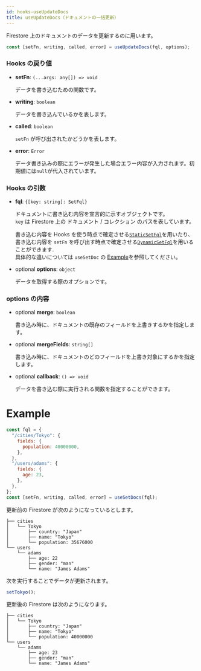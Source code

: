 ```yaml
---
id: hooks-useUpdateDocs
title: useUpdateDocs（ドキュメントの一括更新）
---
```


Firestore 上のドキュメントのデータを更新するのに用います。

```js
const [setFn, writing, called, error] = useUpdateDocs(fql, options);
```

### Hooks の戻り値

- **setFn**: `(...args: any[]) => void`

  データを書き込むための関数です。

- **writing**: `boolean`

  データを書き込んでいるかを表します。

- **called**: `boolean`

  `setFn` が呼び出されたかどうかを表します。

- **error**: `Error`

  データ書き込みの際にエラーが発生した場合エラー内容が入力されます。初期値には`null`が代入されています。

### Hooks の引数

- **fql**: `{[key: string]: SetFql}`

  ドキュメントに書き込む内容を宣言的に示すオブジェクトです。<br>
  `key` は Firestore 上の ドキュメント / コレクション のパスを表しています。

  書き込む内容を Hooks を使う時点で確定させる[`StaticSetFql`](misc-type.md#staticsetfql)を用いたり、<br>
  書き込む内容を `setFn` を呼び出す時点で確定させる[`DynamicSetFql`](misc-type.md#dynamicsetfql)を用いることができます.<br>
  具体的な違いについては `useSetDoc` の [Example](hooks-useSetDoc#example)を参照してください。

* <span class="highlight">optional</span> **options**: `object`

  データを取得する際のオプションです。

### options の内容

- <span class="highlight">optional</span> **merge**: `boolean`

  書き込み時に、ドキュメントの既存のフィールドを上書きするかを指定します。

- <span class="highlight">optional</span> **mergeFields**: `string[]`

  書き込み時に、ドキュメントのどのフィールドを上書き対象にするかを指定します。

- <span class="highlight">optional</span> **callback**: `() => void`

  データを書き込む際に実行される関数を指定することができます。

# Example

```js
const fql = {
  "/cities/Tokyo": {
    fields: {
      population: 40000000,
    },
  },
  "/users/adams": {
    fields: {
      age: 23,
    },
  },
};
const [setFn, writing, called, error] = useSetDocs(fql);
```

更新前の Firestore が次のようになっているとします。

```
├── cities
│   └── Tokyo
│       ├── country: "Japan"
│       ├── name: "Tokyo"
│       └── population: 35676000
└── users
    └── adams
        ├── age: 22
        ├── gender: "man"
        └── name: "James Adams"
```

次を実行することでデータが更新されます。

```js
setTokyo();
```

更新後の Firestore は次のようになります。

```
├── cities
│   └── Tokyo
│       ├── country: "Japan"
│       ├── name: "Tokyo"
│       └── population: 40000000
└── users
    └── adams
        ├── age: 23
        ├── gender: "man"
        └── name: "James Adams"
```
